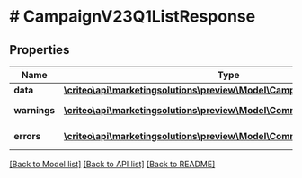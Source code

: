 # # CampaignV23Q1ListResponse

## Properties

Name | Type | Description | Notes
------------ | ------------- | ------------- | -------------
**data** | [**\criteo\api\marketingsolutions\preview\Model\CampaignV23Q1Resource[]**](CampaignV23Q1Resource.md) |  | [optional]
**warnings** | [**\criteo\api\marketingsolutions\preview\Model\CommonProblem[]**](CommonProblem.md) |  | [optional] [readonly]
**errors** | [**\criteo\api\marketingsolutions\preview\Model\CommonProblem[]**](CommonProblem.md) |  | [optional] [readonly]

[[Back to Model list]](../../README.md#models) [[Back to API list]](../../README.md#endpoints) [[Back to README]](../../README.md)
